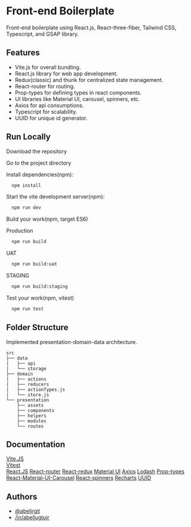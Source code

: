 # Front-end Boilerplate

Front-end boilerplate using React.js, React-three-fiber, Tailwind CSS, Typescript, and GSAP library.

## Features

- Vite.js for overall bundling.
- React.js library for web app development.
- Redux(classic) and thunk for centralized state management.
- React-router for routing.
- Prop-types for defining types in react components.
- UI libraries like Material UI, carousel, spinners, etc.
- Axios for api consumptions.
- Typescript for scalability.
- UUID for unique id generator.

## Run Locally

Download the repository

Go to the project directory

Install dependencies(npm):

```bash
  npm install
```

Start the vite development server(npm):

```bash
  npm run dev
```

Build your work(npm, target ES6)

Production

```bash
  npm run build
```

UAT

```bash
  npm run build:uat
```

STAGING

```bash
  npm run build:staging
```

Test your work(npm, vitest)

```bash
  npm run test
```

## Folder Structure

Implemented presentation-domain-data architecture.

    src
    ├── data
    |   ├── api
    |   └── storage
    ├── domain
    |   ├── actions
    |   ├── reducers
    |   ├── actionTypes.js
    |   └── store.js
    └── presentation
        ├── assets
        ├── components
        ├── helpers
        ├── modules
        └── routes

## Documentation

[Vite.JS](https://vitejs.dev/guide/)  
[Vitest](https://vitest.dev/guide/)  
[React.JS](https://react.dev/)
[React-router](https://reactrouter.com/en/main)
[React-redux](https://react-redux.js.org/introduction/getting-started)
[Material UI](https://mui.com/material-ui/getting-started/overview/)
[Axios](https://axios-http.com/docs/intro)
[Lodash](https://lodash.com/docs/4.17.15)
[Prop-types](https://github.com/facebook/prop-types)
[React-Material-UI-Carousel](https://learus.github.io/react-material-ui-carousel/)
[React-spinners](https://www.davidhu.io/react-spinners/)
[Recharts](https://recharts.org/)
[UUID](https://github.com/uuidjs/uuid#readme)

## Authors

- [@abeljrgit](https://github.com/abeljrgit)
- [/in/abellugtujr](https://www.linkedin.com/in/abellugtujr/)
